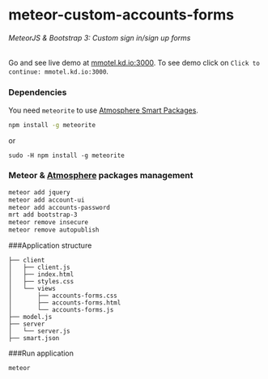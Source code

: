 meteor-custom-accounts-forms
============================

###### MeteorJS &amp; Bootstrap 3: Custom sign in/sign up forms

Go and see live demo at [mmotel.kd.io:3000](http://mmotel.kd.io:3000/). To see demo click on `Click to continue: mmotel.kd.io:3000`.

### Dependencies

You need `meteorite` to use [Atmosphere Smart Packages](https://atmosphere.meteor.com/).

```sh
npm install -g meteorite
```

or

```
sudo -H npm install -g meteorite
```

### Meteor & [Atmosphere](https://atmosphere.meteor.com/) packages management

```sh
meteor add jquery
meteor add account-ui
meteor add accounts-password
mrt add bootstrap-3
meteor remove insecure
meteor remove autopublish
```

###Application structure

```
├── client
│   ├── client.js
│   ├── index.html
│   ├── styles.css
│   └── views
│       ├── accounts-forms.css
│       ├── accounts-forms.html
│       └── accounts-forms.js
├── model.js
├── server
│   └── server.js
├── smart.json
```

###Run application

```sh
meteor
````
